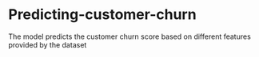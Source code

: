 # Predicting-customer-churn

The model predicts the customer churn score based on different features provided by the dataset
